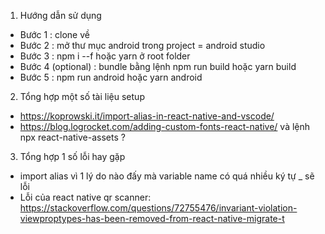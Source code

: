 1. Hướng dẫn sử dụng

- Bước 1 : clone về
- Bước 2 : mở thư mục android trong project = android studio
- Bước 3 : npm i --f hoặc yarn ở root folder
- Bước 4 (optional) : bundle bằng lệnh npm run build hoặc yarn build
- Bước 5 : npm run android hoặc yarn android

2. Tổng hợp một số tài liệu setup

- https://koprowski.it/import-alias-in-react-native-and-vscode/
- https://blog.logrocket.com/adding-custom-fonts-react-native/ và lệnh npx react-native-assets ?

3. Tổng hợp 1 số lỗi hay gặp

- import alias vì 1 lý do nào đấy mà variable name có quá nhiều ký tự \_ sẽ lỗi
- Lỗi của react native qr scanner: https://stackoverflow.com/questions/72755476/invariant-violation-viewproptypes-has-been-removed-from-react-native-migrate-t
